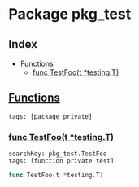 # Package pkg_test

## Index

* [Functions](#func)
    * [func TestFoo(t *testing.T)](#TestFoo)


## <a id="func" href="#func">Functions</a>

```
tags: [package private]
```

### <a id="TestFoo" href="#TestFoo">func TestFoo(t *testing.T)</a>

```
searchKey: pkg_test.TestFoo
tags: [function private test]
```

```Go
func TestFoo(t *testing.T)
```

